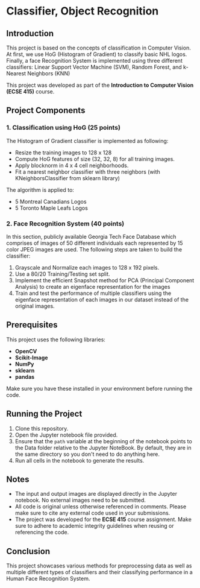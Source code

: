 # Classifier, Object Recognition

## Introduction
This project is based on the concepts of classification in Computer Vision. At first, we use HoG (Histogram of Gradient) to classify basic NHL logos. Finally, a face Recognition System is implemented using three different classifiers: Linear Support Vector Machine (SVM), Random Forest, and k-Nearest Neighbors (KNN)

This project was developed as part of the **Introduction to Computer Vision (ECSE 415)** course.

## Project Components

### 1. Classification using HoG (25 points)
The Histogram of Gradient classifier is implemented as following:
- Resize the training images to 128 x 128
- Compute HoG features of size (32, 32, 8) for all training images.
- Apply blocknorm in 4 x 4 cell neighborhoods.
- Fit a nearest neighbor classifier with three neighbors (with KNeighborsClassifier from sklearn library)

The algorithm is applied to:
- 5 Montreal Canadians Logos 
- 5 Toronto Maple Leafs Logos

### 2. Face Recognition System (40 points)
In this section, publicly available Georgia Tech Face Database which comprises of images of 50 different individuals each represented by 15 color JPEG images are used. The following steps are taken to build the classifier:

1. Grayscale and Normalize each images to 128 x 192 pixels.
2. Use a 80/20 Training/Testing set split.
3. Implement the efficient Snapshot method for PCA (Principal Component Analysis) to create an eigenface representation for the images
4. Train and test the performance of multiple classifiers using the eigenface representation of each images in our dataset instead of the original images.

## Prerequisites
This project uses the following libraries:
- **OpenCV**
- **Scikit-Image**
- **NumPy**
- **sklearn**
- **pandas**

Make sure you have these installed in your environment before running the code.

## Running the Project
1. Clone this repository.
2. Open the Jupyter notebook file provided.
3. Ensure that the `path` variable at the beginning of the notebook points to the Data folder relative to the Jupyter NoteBook. By default, they are in the same directory so you don't need to do anything here.
4. Run all cells in the notebook to generate the results.

## Notes
- The input and output images are displayed directly in the Jupyter notebook. No external images need to be submitted.
- All code is original unless otherwise referenced in comments. Please make sure to cite any external code used in your submissions.
- The project was developed for the **ECSE 415** course assignment. Make sure to adhere to academic integrity guidelines when reusing or referencing the code.

## Conclusion
This project showcases various methods for preprocessing data as well as multiple different types of classifiers and their classifying performance in a Human Face Recognition System.
